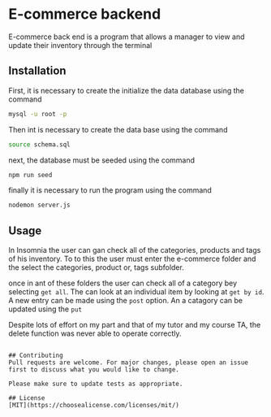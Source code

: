 # E-commerce backend

E-commerce back end is a program that allows a manager to view and update their inventory through the terminal

## Installation

First, it is necessary to create the initialize the data database using the command

```bash
mysql -u root -p
```
Then int is necessary to create the data base using the command
```bash
source schema.sql
```
next, the database must be seeded using the command 
```bash
npm run seed
```
finally it is necessary to run the program using the command
```bash
nodemon server.js
```


## Usage

In Insomnia the user can gan check all of the categories, products and tags of his inventory.
To to this the user must enter the e-commerce folder and the select the categories, product or, tags subfolder. 

once in ant of these folders the user can check all of a category bey selecting `get all`.  The can look at an individual item by looking at `get by id`. A new entry can be made using the `post` option. An a catagory can be updated using the `put`

Despite lots of effort on my part and that of my tutor and my course TA, the delete function was never able to operate correctly.
```

## Contributing
Pull requests are welcome. For major changes, please open an issue first to discuss what you would like to change.

Please make sure to update tests as appropriate.

## License
[MIT](https://choosealicense.com/licenses/mit/)